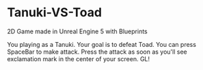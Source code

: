 # Tanuki-VS-Toad
2D Game made in Unreal Engine 5 with Blueprints

You playing as a Tanuki. Your goal is to defeat Toad. You can press SpaceBar to make attack. Press the attack as soon as you'll see exclamation mark in the center of your screen. GL!
